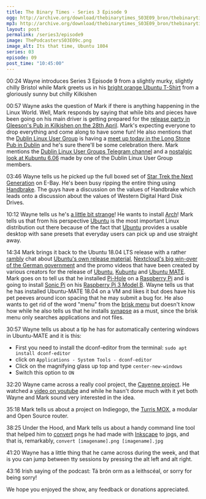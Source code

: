 ```yaml
---
title: The Binary Times - Series 3 Episode 9
ogg: http://archive.org/download/thebinarytimes_S03E09_bron/thebinarytimes_S03E09_bron.ogg
mp3: http://archive.org/download/thebinarytimes_S03E09_bron/thebinarytimes_S03E09_bron.mp3 
layout: post
permalink: /series3/episode9
image: ThePodcastersS03E09c.png
image_alt: Its that time, Ubuntu 1804
series: 03
episode: 09
post_time: "10:45:00"
---
```

00:24 Wayne introduces Series 3 Episode 9 from a slightly murky, slightly chilly Bristol while Mark greets us in his [bright orange Ubuntu T-Shirt](https://shop.canonical.com/product_info.php?_application_flags=7d5165aae41ea0e2a777ca6b8b20b6cd&currency=EUR&products_id=1088&sort=1a) from a gloriously sunny but chilly Kilkishen

00:57 Wayne asks the question of Mark if there is anything happening in the Linux World. Well, Mark responds by saying that while bits and pieces have been going on his main driver is getting prepared for the [release party in Gleeson's Pub in Kilkishen on the 28th April](http://loco.ubuntu.com/events/ubuntu-ie/3743-ubuntu-1804-release-party/). Mark's expecting everyone to drop everything and come along to have some fun! He also mentions that the [ Dublin Linux User Group](https://www.dublinlinux.org/) is having a [meet up today in the Long Stone Pub in Dublin](https://www.meetup.com/Dublin-Linux-User-Group/events/vzkhnpyxgblc/) and he's sure there'll be some celebration there. Mark mentions the [Dublin Linux User Groups Telegram channel](https://dublinlinux.org/telegram) and a [nostalgic look at Kubuntu 6.06](https://vimeo.com/266930735) made by one of the Dublin Linux User Group members.

03:46 Wayne tells us he picked up the full boxed set of [Star Trek the Next Generation](http://www.startrek.com/database_article/star-trek-the-next-generation-synopsis) on E-Bay. He's been busy ripping the entire thing using [Handbrake](https://handbrake.fr/). The guys have a discussion on the values of Handbrake which leads onto a discussion about the values of Western Digital Hard Disk Drives.

10:12 Wayne tells us he's [a little bit strange](https://www.youtube.com/watch?v=AD4wMlOYPSA)! He wants to install [Arch](https://www.archlinux.org/)! Mark tells us that from his perspective [Ubuntu](https://www.ubuntu.com/) is the most important Linux distribution out there because of the fact that [Ubuntu](https://www.ubuntu.com/desktop) provides a usable desktop with sane presets that everyday users can pick up and use straight away.

14:34 Mark brings it back to the Ubuntu 18.04 LTS release with a rather [rambly](https://www.thefreedictionary.com/rambling) chat about [Ubuntu's own release material](https://insights.ubuntu.com/2018/04/26/ubuntu-18-04-lts-optimised-for-security-multi-cloud-containers-ai), [Nextcloud's big win-over of the German government](https://www.zdnet.com/article/open-sources-big-german-win-300000-users-shift-to-nextcloud-for-file-sharing/) and the promo videos that have been created by various creators for the release of [Ubuntu](https://www.youtube.com/watch?v=2OTwHSa1KVc), [Kubuntu](https://www.youtube.com/watch?v=fzuylNzpZIw) and [Ubuntu MATE](https://www.youtube.com/watch?v=V6kth-4M62o&feature=youtu.be). Mark goes on to tell us that he installed [Pi-Hole](https://pi-hole.net/) on a [Raspberry Pi](https://www.raspberrypi.org/blog/introducing-raspberry-pi-model-b-plus/) and is going to install [Sonic Pi](https://sonic-pi.net/) on his [Raspberry Pi 3 Model B](https://www.raspberrypi.org/products/raspberry-pi-3-model-b/). Wayne tells us that he has installed Ubuntu-MATE 18.04 on a VM and likes it but does have his pet peeves around icon spacing that he may submit a bug for. He also wants to get rid of the word "menu" from the [brisk menu](https://github.com/solus-project/brisk-menu) but doesn't know how while he also tells us that he installs [synapse](https://launchpad.net/synapse-project) as a must, since the brisk menu only searches applications and not files.

30:57 Wayne tells us about a tip he has for automatically centering windows in Ubuntu-MATE and it is this:
* First you need to install the dconf-editor from the terminal: `sudo apt install dconf-editor`
* click on `Applications - System Tools - dconf-editor`
* Click on the magnifying glass up top and type `center-new-windows`
* Switch this option to `ON`

32:20 Wayne came across a really cool project, the [Cayenne project](https://mydevices.com/cayenne/features/). He watched a [video on youtube](https://www.youtube.com/watch?v=pm4VbLasx7M) and while he hasn't done much with it yet both Wayne and Mark sound very interested in the idea.

35:18 Mark tells us about a project on Indiegogo, the [Turris MOX](https://www.indiegogo.com/projects/turris-mox-modular-open-source-router-security-computers#/), a modular and Open Source router.

38:25 Under the Hood, and Mark tells us about a handy command line tool that helped him to [convert](https://imagemagick.org/script/convert.php) pngs he had made with [Inkscape](https://inkscape.org/en/) to jpgs, and that is, remarkably, `convert [imagename].png [imagename].jpg`

41:20 Wayne has a little thing that he came across during the week, and that is you can jump between tty sessions by pressing the alt left and alt right.

43:16 Irish saying of the podcast: T&aacute; br&oacute;n orm as a leithsc&eacute;al, or sorry for being sorry!

We hope you enjoyed the show, any feedback or donations appreciated.